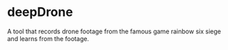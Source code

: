 # deepDrone
A tool that records drone footage from the famous game rainbow six siege and learns from the footage.
